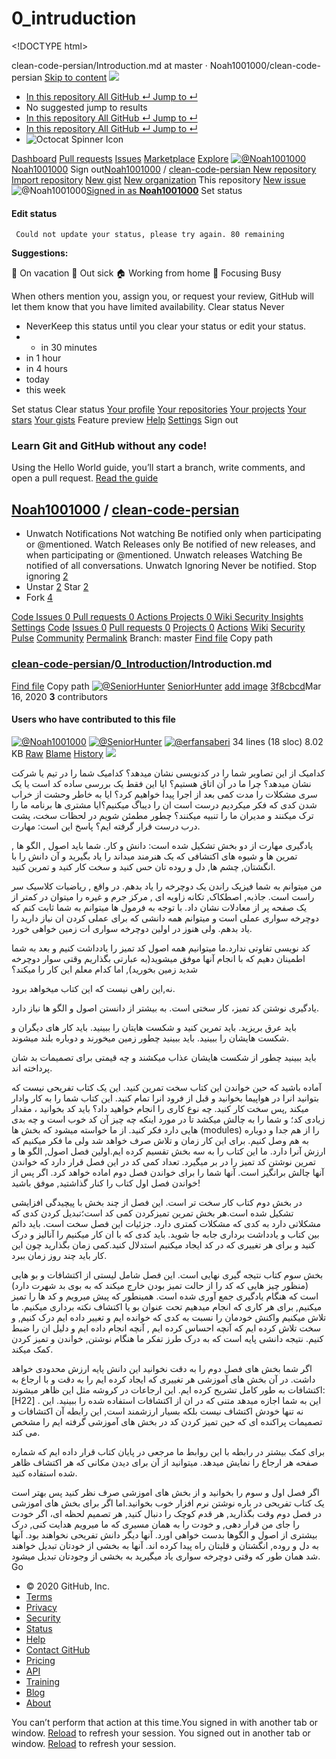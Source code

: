# 0\_intruduction

&lt;!DOCTYPE html&gt;

clean-code-persian/Introduction.md at master · Noah1001000/clean-code-persian [Skip to content]()      ![](https://github.githubassets.com/images/search-key-slash.svg)

* [  In this repository All GitHub ↵ Jump to ↵]()
*  No suggested jump to results
* [  In this repository All GitHub ↵ Jump to ↵]()
* [  In this repository All GitHub ↵ Jump to ↵]()
*  ![Octocat Spinner Icon](https://github.githubassets.com/images/spinners/octocat-spinner-128.gif)

 [Dashboard](/dashboard) [Pull requests](/pulls) [Issues](/issues) [Marketplace](/marketplace) [Explore](/explore) [![@Noah1001000](https://avatars3.githubusercontent.com/u/61936069?s=60&v=4) Noah1001000](https://github.com/Noah1001000) Sign out[Noah1001000](/Noah1001000) / [clean-code-persian](/Noah1001000/clean-code-persian)[ ](/notifications/beta) [New repository](/new) [Import repository](/new/import) [New gist](https://gist.github.com/) [New organization](/organizations/new) This repository [New issue](/Noah1001000/clean-code-persian/issues/new/choose) ![@Noah1001000](https://avatars3.githubusercontent.com/u/61936069?s=60&v=4)[Signed in as **Noah1001000**](/Noah1001000) Set status 

#### Edit status

     Could not update your status, please try again. 80 remaining

**Suggestions:**

 🌴 On vacation 🤒 Out sick 🏠 Working from home 🎯 Focusing  Busy

 When others mention you, assign you, or request your review, GitHub will let them know that you have limited availability. Clear status Never

*   NeverKeep this status until you clear your status or edit your status.
* *   in 30 minutes
*   in 1 hour
*   in 4 hours
*   today
*   this week

   Set status  Clear status [Your profile](/Noah1001000) [Your repositories](/Noah1001000?tab=repositories) [Your projects](/Noah1001000?tab=projects) [Your stars](/Noah1001000?tab=stars) [Your gists](https://gist.github.com/mine)  Feature preview [Help](https://help.github.com) [Settings](/settings/profile)  Sign out  

### Learn Git and GitHub without any code!

 Using the Hello World guide, you’ll start a branch, write comments, and open a pull request. [Read the guide](https://guides.github.com/activities/hello-world/) 

##  [Noah1001000](/Noah1001000) / [**clean-code-persian**](/Noah1001000/clean-code-persian)

*   Unwatch Notifications  Not watching Be notified only when participating or @mentioned. Watch  Releases only Be notified of new releases, and when participating or @mentioned. Unwatch releases  Watching Be notified of all conversations. Unwatch  Ignoring Never be notified. Stop ignoring [2](/Noah1001000/clean-code-persian/watchers)
*    Unstar [2](/Noah1001000/clean-code-persian/stargazers)   Star [2](/Noah1001000/clean-code-persian/stargazers)
*  Fork [4](/Noah1001000/clean-code-persian/network/members)

[ Code](/Noah1001000/clean-code-persian)[ Issues 0](/Noah1001000/clean-code-persian/issues)[ Pull requests 0](/Noah1001000/clean-code-persian/pulls)[ Actions](/Noah1001000/clean-code-persian/actions)[ Projects 0](/Noah1001000/clean-code-persian/projects)[ Wiki](/Noah1001000/clean-code-persian/wiki)[ Security](/Noah1001000/clean-code-persian/security)[ Insights](/Noah1001000/clean-code-persian/pulse)[ Settings](/Noah1001000/clean-code-persian/settings) [Code](/Noah1001000/clean-code-persian) [Issues 0](/Noah1001000/clean-code-persian/issues) [Pull requests 0](/Noah1001000/clean-code-persian/pulls) [Projects 0](/Noah1001000/clean-code-persian/projects) [Actions](/Noah1001000/clean-code-persian/actions) [Wiki](/Noah1001000/clean-code-persian/wiki) [Security](/Noah1001000/clean-code-persian/security) [Pulse](/Noah1001000/clean-code-persian/pulse) [Community](/Noah1001000/clean-code-persian/community) [Permalink](/Noah1001000/clean-code-persian/blob/5e688d207324fcd1a7a5ab51c85cca1ef1dbb22b/0_Introduction/Introduction.md) Branch: master [Find file](/Noah1001000/clean-code-persian/find/master) Copy path

###  [clean-code-persian](/Noah1001000/clean-code-persian)/[0\_Introduction](/Noah1001000/clean-code-persian/tree/master/0_Introduction)/**Introduction.md** <a id="blob-path"></a>

 [Find file](/Noah1001000/clean-code-persian/find/master) Copy path [![@SeniorHunter](https://avatars0.githubusercontent.com/u/61600246?s=40&v=4)](/SeniorHunter) [SeniorHunter](/SeniorHunter) [add image](/Noah1001000/clean-code-persian/commit/3f8cbcd43f21424039b170d3093c7cb2150a4f3c) [3f8cbcd](/Noah1001000/clean-code-persian/commit/3f8cbcd43f21424039b170d3093c7cb2150a4f3c)Mar 16, 2020 **3** contributors 

####  Users who have contributed to this file

 [![@Noah1001000](https://avatars0.githubusercontent.com/u/61936069?s=40&v=4)](/Noah1001000/clean-code-persian/commits/master/0_Introduction/Introduction.md?author=Noah1001000) [![@SeniorHunter](https://avatars0.githubusercontent.com/u/61600246?s=40&v=4)](/Noah1001000/clean-code-persian/commits/master/0_Introduction/Introduction.md?author=SeniorHunter) [![@erfansaberi](https://avatars0.githubusercontent.com/u/55283540?s=40&v=4)](/Noah1001000/clean-code-persian/commits/master/0_Introduction/Introduction.md?author=erfansaberi) 34 lines \(18 sloc\) 8.02 KB [Raw](/Noah1001000/clean-code-persian/raw/master/0_Introduction/Introduction.md) [Blame](/Noah1001000/clean-code-persian/blame/master/0_Introduction/Introduction.md) [History](/Noah1001000/clean-code-persian/commits/master/0_Introduction/Introduction.md)    [![](https://github.com/Noah1001000/clean-code-persian/raw/master/0_Introduction/picture%200.1.png)](https://github.com/Noah1001000/clean-code-persian/blob/master/0_Introduction/picture%200.1.png)

کدامیک از این تصاویر شما را در کدنویسی نشان میدهد؟ کدامیک شما را در تیم یا شرکت نشان میدهد؟ چرا ما در آن اتاق هستیم؟ ایا این فقط یک بررسی ساده کد است یا یک سری مشکلات را مدت کمی بعد از اجرا پیدا خواهیم کرد؟ ایا به خاطر وحشت از خراب شدن کدی که فکر میکردیم درست است ان را دیباگ میکنیم؟ایا مشتری ها برنامه ما را ترک میکنند و مدیران ما را تنبیه میکنند؟ چطور مطمئن شویم در لحظات سخت، پشت درب درست قرار گرفته ایم؟ پاسخ این است: مهارت.

یادگیری مهارت از دو بخش تشکیل شده است: دانش و کار. شما باید اصول , الگو ها , تمرین ها و شیوه های اکتشافی که یک هنرمند میداند را یاد بگیرید و آن دانش را با انگشتان, چشم ها, دل و روده تان حس کنید و سخت کار کنید و تمرین کنید.

من میتوانم به شما فیزیک راندن یک دوچرخه را یاد بدهم. در واقع , ریاضیات کلاسیک سر راست است. جاذبه, اصطکاک, تکانه زاویه ای , مرکز جرم و غیره را میتوان در کمتر از یک صفحه پر از معادلات نشان داد. با توجه به فرمول ها میتوانم به شما ثابت کنم که دوچرخه سواری عملی است و میتوانم همه دانشی که برای عملی کردن ان نیاز دارید را یاد بدهم. ولی هنوز در اولین دوچرخه سواری ات زمین خواهی خورد.

کد نویسی تفاوتی ندارد.ما میتوانیم همه اصول کد تمیز را یادداشت کنیم و بعد به شما اطمینان دهیم که با انجام آنها موفق میشوید\(به عبارتی بگذاریم وقتی سوار دوچرخه شدید زمین بخورید\), اما کدام معلم این کار را میکند؟

نه,این راهی نیست که این کتاب میخواهد برود.

یادگیری نوشتن کد تمیز، کار سختی است. به بیشتر از دانستن اصول و الگو ها نیاز دارد.

باید عرق بریزید. باید تمرین کنید و شکست هایتان را ببینید. باید کار های دیگران و شکست هایشان را ببینید. باید ببینید چطور زمین میخورند و دوباره بلند میشوند.

باید ببینید چطور از شکست هایشان عذاب میکشند و چه قیمتی برای تصمیمات بد شان پرداخته اند.

آماده باشید که حین خواندن این کتاب سخت تمرین کنید. این یک کتاب تفریحی نیست که بتوانید انرا در هواپیما بخوانید و قبل از فرود انرا تمام کنید. این کتاب شما را به کار وادار میکند ,پس سخت کار کنید. چه نوع کاری را انجام خواهید داد؟ باید کد بخوانید ، مقدار زیادی کد؛ و شما را به چالش میکشد تا در مورد اینکه چه چیز آن کد خوب است و چه بدی هایی دارد فکر کنید. از ما خواسته میشود که بخش ها \(modules\) را از هم جدا و دوباره به هم وصل کنیم. برای این کار زمان و تلاش صرف خواهد شد ولی ما فکر میکنیم که ارزش آنرا دارد. ما این کتاب را به سه بخش تقسیم کرده ایم.اولین فصل اصول, الگو ها و تمرین نوشتن کد تمیز را در بر میگیرد. تعداد کمی کد در این فصل قرار دارد که خواندن آنها چالش برانگیز است. آنها شما را برای خواندن فصل دوم اماده خواهد کرد. اگر پس از خواندن فصل اول کتاب را کنار گذاشتید, موفق باشید!

در بخش دوم کتاب کار سخت تر است. این فصل از چند بخش با پیچیدگی افزایشی تشکیل شده است.هر بخش تمرین تمیزکردن کمی کد است؛تبدیل کردن کدی که مشکلاتی دارد به کدی که مشکلات کمتری دارد. جزئیات این فصل سخت است. باید دائم بین کتاب و یادداشت برداری جابه جا شوید. باید کدی که با ان کار میکنیم را آنالیز و درک کنید و برای هر تغییری که در کد ایجاد میکنیم استدلال کنید.کمی زمان بگذارید چون این کار باید چند روز زمان ببرد.

بخش سوم کتاب نتیجه گیری نهایی است. این فصل شامل لیستی از اکتشافات و بو هایی \(منظور چیز هایی که کد را از حالت تمیز بودن خارج میکند که به بوی بد شهرت دارد\) است که هنگام یادگیری جمع آوری شده است. همینطور که پیش میرویم و کد ها را تمیز میکنیم, برای هر کاری که انجام میدهیم تحت عنوان بو یا اکتشاف نکته برداری میکنیم. ما تلاش میکنیم واکنش خودمان را نسبت به کدی که خوانده ایم و تغییر داده ایم درک کنیم, و سخت تلاش کرده ایم که آنچه احساس کرده ایم , آنچه انجام داده ایم و دلیل ان را ضبط کنیم. نتیجه دانشی پایه است که به درک طرز تفکر ما هنگام نوشتن, خواندن و تمیز کردن کمک میکند.

اگر شما بخش های فصل دوم را به دقت نخوانید این دانش پایه ارزش محدودی خواهد داشت. در آن بخش های آموزشی هر تغییری که ایجاد کرده ایم را به دقت و با ارجاع به اکتشافات به طور کامل تشریح کرده ایم. این ارجاعات در کروشه مثل این ظاهر میشوند:\[H22\] . این به شما اجازه میدهد متنی که در ان از اکتشافات استفاده شده را ببینید. این نه تنها خودش اکتشاف نیست بلکه بسیار ارزشمند است, این رابطه آن اکتشافات و تصمیمات پراکنده ای که حین تمیز کردن کد در بخش های آموزشی گرفته ایم را مشخص می کند.

برای کمک بیشتر در رابطه با این روابط ما مرجعی در پایان کتاب قرار داده ایم که شماره صفحه هر ارجاع را نمایش میدهد. میتوانید از آن برای دیدن مکانی که هر اکتشاف ظاهر شده استفاده کنید.

اگر فصل اول و سوم را بخوانید و از بخش های اموزشی صرف نظر کنید پس بهتر است یک کتاب تفریحی در باره نوشتن نرم افزار خوب بخوانید.اما اگر برای بخش های اموزشی در فصل دوم وقت بگذارید, هر قدم کوچک را دنبال کنید, هر تصمیم لحظه ای، اگر خودت را جای من قرار دهی, و خودت را به همان مسیری که ما میرویم هدایت کنی, درک بیشتری از اصول و الگوها بدست خواهی اورد. آنها دیگر دانش تفریحی نخواهند بود. آنها به دل و روده, انگشتان و قلبتان راه پیدا کرده اند. آنها به بخشی از خودتان تبدیل خواهند شد همان طور که وقتی دوچرخه سواری یاد میگیرید به بخشی از وجودتان تبدیل میشود.  Go

* © 2020 GitHub, Inc.
* [Terms](https://github.com/site/terms)
* [Privacy](https://github.com/site/privacy)
* [Security](https://github.com/security)
* [Status](https://githubstatus.com/)
* [Help](https://help.github.com)
* [Contact GitHub](https://github.com/contact)
* [Pricing](https://github.com/pricing)
* [API](https://developer.github.com)
* [Training](https://training.github.com)
* [Blog](https://github.blog)
* [About](https://github.com/about)

 You can’t perform that action at this time.You signed in with another tab or window. [Reload]() to refresh your session. You signed out in another tab or window. [Reload]() to refresh your session. 

